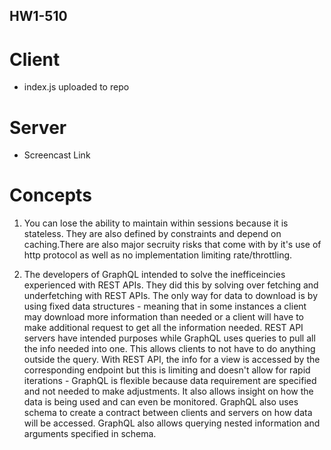 ## HW1-510

# Client 

* index.js uploaded to repo 

# Server 

* Screencast Link

# Concepts

1. You can lose the ability to maintain within sessions because it is stateless.  They are also defined by constraints and depend on caching.There are also major secruity risks that come with by it's use of http protocol as well as no implementation limiting rate/throttling. 


2. The developers of GraphQL intended to solve the inefficeincies experienced with REST APIs. They did this by solving over fetching and underfetching with REST APIs. The only way for data to download is by using fixed data structures - meaning that in some instances a client may download more information than needed or a client will have to make additional request to get all the information needed. REST API servers have intended purposes while GraphQL uses queries to pull all the info needed into one. This allows clients to not have to do anything outside the query. With REST API, the info for a view is accessed by the corresponding endpoint but this is limiting and doesn't allow for rapid iterations - GraphQL is flexible because data requirement are specified and not needed to make adjustments. It also allows insight on how the data is being used and can even be monitored. GraphQL also uses schema to create a contract between clients and servers on how data will be accessed. GraphQL also allows querying nested information and arguments specified in schema. 
